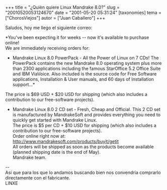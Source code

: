 +++
title = "¿Quièn quiere Linux Mandrake 8.0?"
slug = "20010520053124670"
date = "2001-05-20 05:31:24"
[taxonomies]
tema = ["ChorosViejos"]
autor = ["Juan Caballero"]
+++

Saludos, hoy me llego el siguiente correo:

*You've been expecting it for weeks -- now it's available to purchase
online!  
We are immediately receiving orders for:  
- Mandrake Linux 8.0 PowerPack - All the Power of Linux on 7 CDs! The
PowerPack contains the new Mandrake 8.0 operating system plus more than
2300 applications including the famous StarOffice 5.2 Office Suite and
IBM ViaVoice. Also included is the source code for Free Software
applications, Installation & User manuals, and 60 days of Installation
support...*

<!-- more -->
The price is $69 USD + $20 USD for shipping (which also includes a
contribution to our free-software projects).  
- Mandrake Linux 8.0 2 CD set - Fresh, Cheap and Official. This 2 CD set
is manufactured by MandrakeSoft and provides everything you need to
quickly get started with Mandrake Linux.  
The price is $5 per CD + $10 USD for shipping (which also includes a
contribution to our free-software projects).  
Order online right now at:  
http://www.mandrakesoft.com/products/buyit/getit  
All orders will be shipped as soon as the products become available
(planned shipping date is the end of May).  
Mandrake team.

--  
Así que para los que lo andamos buscando bien nos convendría comprarlo
directamente con el fabricante.  
LINXE

